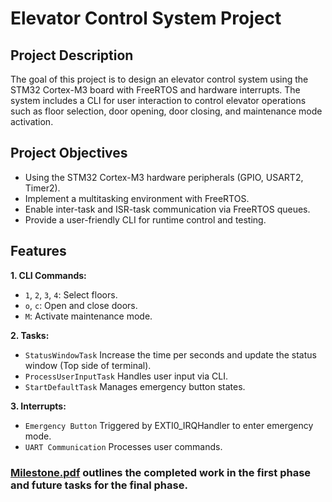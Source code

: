 # Elevator Control System Project

## Project Description

The goal of this project is to design an elevator control system using the STM32 Cortex-M3 board with FreeRTOS and hardware interrupts. The system includes a CLI for user interaction to control elevator operations such as floor selection, door opening, door closing, and maintenance mode activation.

## Project Objectives

- Using the STM32 Cortex-M3 hardware peripherals (GPIO, USART2, Timer2).
- Implement a multitasking environment with FreeRTOS.
- Enable inter-task and ISR-task communication via FreeRTOS queues.
- Provide a user-friendly CLI for runtime control and testing.

## Features

<b>1. CLI Commands:</b>

   - `1`, `2`, `3`, `4`: Select floors.
   - `o`, `c`: Open and close doors.
   - `M`: Activate maintenance mode.

<b>2. Tasks:</b>

- `StatusWindowTask` Increase the time per seconds and update the status window (Top side of terminal).
- `ProcessUserInputTask` Handles user input via CLI.
- `StartDefaultTask` Manages emergency button states.

<b>3. Interrupts:</b>

- `Emergency Button` Triggered by EXTI0_IRQHandler to enter emergency mode.
- `UART Communication` Processes user commands.


### [Milestone.pdf](./Milestone.pdf) outlines the completed work in the first phase and future tasks for the final phase.
